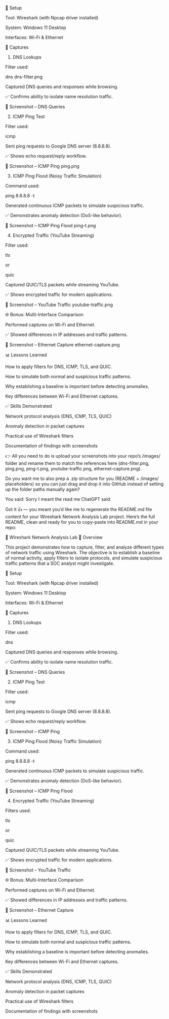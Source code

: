 🔧 Setup

Tool: Wireshark (with Npcap driver installed)

System: Windows 11 Desktop

Interfaces: Wi-Fi & Ethernet

📡 Captures
1. DNS Lookups

Filter used:

dns
dns-filter.png

Captured DNS queries and responses while browsing.

✅ Confirms ability to isolate name resolution traffic.

📸 Screenshot – DNS Queries


2. ICMP Ping Test

Filter used:

icmp


Sent ping requests to Google DNS server (8.8.8.8).

✅ Shows echo request/reply workflow.

📸 Screenshot – ICMP Ping
ping.png

3. ICMP Ping Flood (Noisy Traffic Simulation)

Command used:

ping 8.8.8.8 -t


Generated continuous ICMP packets to simulate suspicious traffic.

✅ Demonstrates anomaly detection (DoS-like behavior).

📸 Screenshot – ICMP Ping Flood
ping-t.png

4. Encrypted Traffic (YouTube Streaming)

Filter used:

tls


or

quic


Captured QUIC/TLS packets while streaming YouTube.

✅ Shows encrypted traffic for modern applications.

📸 Screenshot – YouTube Traffic
youtube-traffic.png

🌐 Bonus: Multi-Interface Comparison

Performed captures on Wi-Fi and Ethernet.

✅ Showed differences in IP addresses and traffic patterns.

📸 Screenshot – Ethernet Capture
ethernet-capture.png

📊 Lessons Learned

How to apply filters for DNS, ICMP, TLS, and QUIC.

How to simulate both normal and suspicious traffic patterns.

Why establishing a baseline is important before detecting anomalies.

Key differences between Wi-Fi and Ethernet captures.

✅ Skills Demonstrated

Network protocol analysis (DNS, ICMP, TLS, QUIC)

Anomaly detection in packet captures

Practical use of Wireshark filters

Documentation of findings with screenshots

👉 All you need to do is upload your screenshots into your repo’s /images/ folder and rename them to match the references here (dns-filter.png, ping.png, ping-t.png, youtube-traffic.png, ethernet-capture.png).

Do you want me to also prep a .zip structure for you (README + /images/ placeholders) so you can just drag and drop it into GitHub instead of setting up the folder paths manually again?

You said:
Sorry I meant the read me
ChatGPT said:

Got it 👍 — you meant you’d like me to regenerate the README.md file content for your Wireshark Network Analysis Lab project. Here’s the full README, clean and ready for you to copy-paste into README.md in your repo:

🦈 Wireshark Network Analysis Lab
📌 Overview

This project demonstrates how to capture, filter, and analyze different types of network traffic using Wireshark. The objective is to establish a baseline of normal activity, apply filters to isolate protocols, and simulate suspicious traffic patterns that a SOC analyst might investigate.

🔧 Setup

Tool: Wireshark (with Npcap driver installed)

System: Windows 11 Desktop

Interfaces: Wi-Fi & Ethernet

📡 Captures
1. DNS Lookups

Filter used:

dns


Captured DNS queries and responses while browsing.

✅ Confirms ability to isolate name resolution traffic.

📸 Screenshot – DNS Queries


2. ICMP Ping Test

Filter used:

icmp


Sent ping requests to Google DNS server (8.8.8.8).

✅ Shows echo request/reply workflow.

📸 Screenshot – ICMP Ping


3. ICMP Ping Flood (Noisy Traffic Simulation)

Command used:

ping 8.8.8.8 -t


Generated continuous ICMP packets to simulate suspicious traffic.

✅ Demonstrates anomaly detection (DoS-like behavior).

📸 Screenshot – ICMP Ping Flood


4. Encrypted Traffic (YouTube Streaming)

Filters used:

tls


or

quic


Captured QUIC/TLS packets while streaming YouTube.

✅ Shows encrypted traffic for modern applications.

📸 Screenshot – YouTube Traffic


🌐 Bonus: Multi-Interface Comparison

Performed captures on Wi-Fi and Ethernet.

✅ Showed differences in IP addresses and traffic patterns.

📸 Screenshot – Ethernet Capture


📊 Lessons Learned

How to apply filters for DNS, ICMP, TLS, and QUIC.

How to simulate both normal and suspicious traffic patterns.

Why establishing a baseline is important before detecting anomalies.

Key differences between Wi-Fi and Ethernet captures.

✅ Skills Demonstrated

Network protocol analysis (DNS, ICMP, TLS, QUIC)

Anomaly detection in packet captures

Practical use of Wireshark filters

Documentation of findings with screenshots
